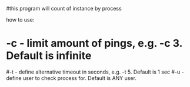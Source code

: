 #this program will count of instance by process 



how to use:




# -c - limit amount of pings, e.g. -c 3. Default is infinite
#-t - define alternative timeout in seconds, e.g. -t 5. Default is 1 sec
#-u - define user to check process for. Default is ANY user.
